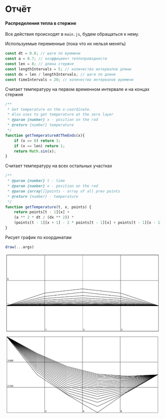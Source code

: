 # Отчёт 
#### Распределения тепла в стержне
Все действия происходят в `main.js`, будем обращаться к нему.

Используемые переменные (пока что их нельзя менять)
```js
const dt = 0.8; // шаги по времени
const a = 0.7; // коэффициент теплопроводности
const len = 8; // длина стержня
const lengthIntervals = 5; // количество интервалов длины
const dx = len / lengthIntervals; // шаги по длине
const timeIntervals = 20; // количество интервалов времени
```

Считает температуру на первом временном интервале и на концах стержня
```js
/**
 * Get temperature on the x-coordinate.
 * Also uses to get temperature at the zero layer
 * @param {number} x - position on the rod
 * @return {number} temperature
 */
function getTemperatureAtTheEnds(x){
    if (x == 0) return 3;
    if (x == len) return 1;
    return Math.sin(x);
}
```

Считает температуру на всех остальных участках
```js
/**
 * @param {number} t - time
 * @param {number} x - position on the rod
 * @param {array[]}points - array of all prev points
 * @return {number} - temperature 
 */
function getTemperature(t, x, points) {
    return points[t - 1][x] + 
    (a ** 2 * dt / (dx ** 2)) * 
    (points[t - 1][x + 1] - 2 * points[t - 1][x] + points[t - 1][x - 1]);
}
```

Рисует график по координатам
```js
draw(...args)
```


![Graphic 1](../static/heat-distribution-in-the-rod/images/graphic1.png)
![Graphic 2](../static/heat-distribution-in-the-rod/images/graphic2.png)